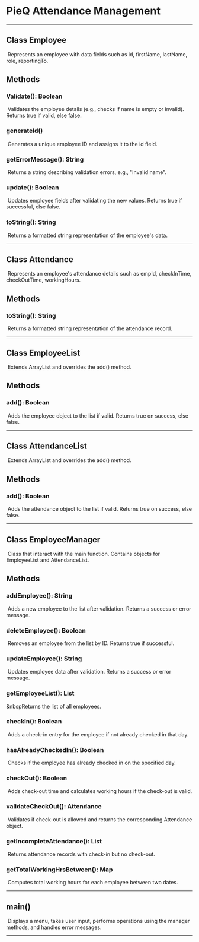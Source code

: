 # PieQ Attendance Management
---
## Class Employee
&nbsp;Represents an employee with data fields such as id, firstName, lastName, role, reportingTo. 
## Methods
### Validate(): Boolean
&nbsp;Validates the employee details (e.g., checks if name is empty or invalid). Returns true if valid, else false.
### generateId()
&nbsp;Generates a unique employee ID and assigns it to the id field.
### getErrorMessage(): String
&nbsp;Returns a string describing validation errors, e.g., "Invalid name".
### update(): Boolean
&nbsp;Updates employee fields after validating the new values. Returns true if successful, else false.
### toString(): String
&nbsp;Returns a formatted string representation of the employee's data.

---
## Class Attendance
&nbsp;Represents an employee's attendance details such as empId, checkInTime, checkOutTime, workingHours.
## Methods
### toString(): String
&nbsp;Returns a formatted string representation of the attendance record.

---
## Class EmployeeList
&nbsp;Extends ArrayList<Employee> and overrides the add() method.
## Methods
### add(): Boolean
&nbsp;Adds the employee object to the list if valid. Returns true on success, else false.

---
## Class AttendanceList
&nbsp;Extends ArrayList<Attendance> and overrides the add() method.
## Methods
### add(): Boolean
&nbsp;Adds the attendance object to the list if valid. Returns true on success, else false.

---
## Class EmployeeManager
&nbsp;Class that interact with the main function. Contains objects for EmployeeList and AttendanceList.
## Methods
### addEmployee(): String
&nbsp;Adds a new employee to the list after validation. Returns a success or error message.
### deleteEmployee(): Boolean
&nbsp;Removes an employee from the list by ID. Returns true if successful.
### updateEmployee(): String
&nbsp;Updates employee data after validation. Returns a success or error message.
### getEmployeeList(): List
&nbspReturns the list of all employees.
### checkIn(): Boolean
&nbsp;Adds a check-in entry for the employee if not already checked in that day.
### hasAlreadyCheckedIn(): Boolean
&nbsp;Checks if the employee has already checked in on the specified day.
### checkOut(): Boolean
&nbsp;Adds check-out time and calculates working hours if the check-out is valid.
### validateCheckOut(): Attendance
&nbsp;Validates if check-out is allowed and returns the corresponding Attendance object.
### getIncompleteAttendance(): List
&nbsp;Returns attendance records with check-in but no check-out.
### getTotalWorkingHrsBetween(): Map
&nbsp;Computes total working hours for each employee between two dates.

---
## main()
&nbsp;Displays a menu, takes user input, performs operations using the manager methods, and handles error messages.

---
